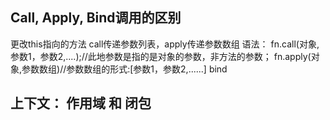 ## Call, Apply, Bind调用的区别
更改this指向的方法
call传递参数列表，apply传递参数数组
语法：
fn.call(对象,参数1，参数2,....);//此地参数是指的是对象的参数，非方法的参数；
fn.apply(对象,参数数组)//参数数组的形式:[参数1，参数2,......]
bind


## 上下文： 作用域 和 闭包
